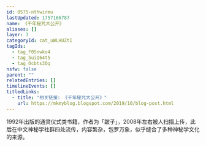 ```yaml
---
id: 0575-nthwirmu
lastUpdated: 1757166787
name: 《千年秘咒大公开》
aliases: []
layer: 3
categoryId: cat_uWLHUZtI
tagIds:
  - tag_F0Snwko4
  - tag_5uiQ64t5
  - tag_Ocbts3Oq
nsfw: false
parent: ""
relatedEntries: []
timelineEvents: []
titledLinks:
  - title: "相关链接: 《千年秘咒大公开》"
    url: https://mkmyblog.blogspot.com/2019/10/blog-post.html
---
```


1992年出版的通灵仪式类书籍，作者为「跛子」，2008年左右被人扫描上传，此后在中文神秘学社群四处流传，内容繁杂，包罗万象，似乎缝合了多种神秘学文化的来源。